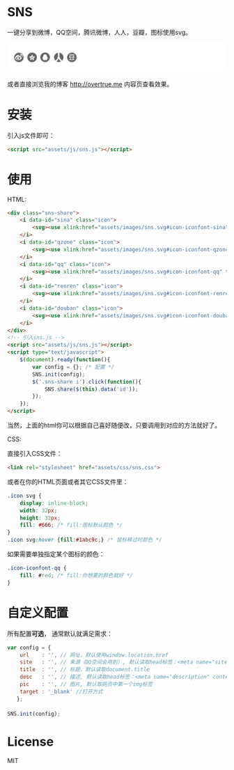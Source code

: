 SNS
===

一键分享到微博，QQ空间，腾讯微博，人人，豆瓣，图标使用svg。

![demo](./assets/images/demo.jpg)

或者直接浏览我的博客 http://overtrue.me 内容页查看效果。

# 安装

引入js文件即可：

```html
<script src="assets/js/sns.js"></script>
```


# 使用

HTML:

```html
<div class="sns-share">
    <i data-id="sina" class="icon">
        <svg><use xlink:href="assets/images/sns.svg#icon-iconfont-sina" transform="translate(0 0)"></use></svg>
    </i>
    <i data-id="qzone" class="icon">
        <svg><use xlink:href="assets/images/sns.svg#icon-iconfont-qzone" transform="translate(0 0)"></use></svg>
    </i>
    <i data-id="qq" class="icon">
        <svg><use xlink:href="assets/images/sns.svg#icon-iconfont-qq" transform="translate(0 0)"></use></svg>
    </i>
    <i data-id="renren" class="icon">
        <svg><use xlink:href="assets/images/sns.svg#icon-iconfont-renren" transform="translate(0 0)"></use></svg>
    </i>
    <i data-id="douban" class="icon">
        <svg><use xlink:href="assets/images/sns.svg#icon-iconfont-douban" transform="translate(0 0)"></use></svg>
    </i>
</div>
<!-- 引入sns.js -->
<script src="assets/js/sns.js"></script>
<script type="text/javascript">
    $(document).ready(function(){
        var config = {}; /* 配置 */ 
        SNS.init(config);
        $('.sns-share i').click(function(){
            SNS.share($(this).data('id'));
        });
    });
</script>
```

当然，上面的html你可以根据自己喜好随便改，只要调用到对应的方法就好了。

CSS:

直接引入CSS文件：

```html
<link rel="stylesheet" href="assets/css/sns.css">
```

或者在你的HTML页面或者其它CSS文件里：

```css
.icon svg {
    display: inline-block;
    width: 32px;
    height: 32px;
    fill: #666; /* fill:图标默认颜色 */
}
.icon svg:hover {fill:#1abc9c;} /* 鼠标移过时颜色 */

```

如果需要单独指定某个图标的颜色：

```css
.icon-iconfont-qq {
    fill: #red; /* fill:你想要的颜色就好 */
}
```

# 自定义配置

所有配置**可选**， 通常默认就满足需求：

```js
var config = {
	url    : '', // 网址，默认使用window.location.href
	site   : '', // 来源（QQ空间会用到）, 默认读取head标签：<meta name="site" content="http://overtrue" /> 
	title  : '', // 标题，默认读取document.title
	desc   : '', // 描述, 默认读取head标签：<meta name="description" content="PHP弱类型的实现原理分析" /> 
	pic    : '', // 图片, 默认取网页中第一个img标签
	target : '_blank' //打开方式
   };
	
SNS.init(config);
```


# License

 MIT
